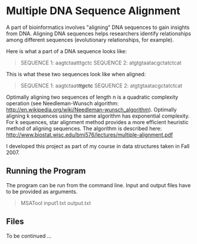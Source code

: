 Multiple DNA Sequence Alignment
===============================

A part of bioinformatics involves "aligning" DNA sequences to gain insights from DNA. Aligning DNA sequences helps researchers identify relationships among different sequences (evolutionary relationships, for example).

Here is what a part of a DNA sequence looks like:

> SEQUENCE 1: aagtctaatttgctc
> SEQUENCE 2: atgtgtaatacgctatctcat

This is what these two sequences look like when aligned:

> SEQUENCE 1: aagtctaat***ttg*ctc**
> SEQUENCE 2: atgtgtaatacgctatctcat

Optimally aligning two sequences of length n is a quadratic complexity operation (see Needleman-Wunsch algorithm: http://en.wikipedia.org/wiki/Needleman-wunsch_algorithm). Optimally aligning k sequences using the same algorithm has exponential complexity. For k sequences, star alignment method provides a more efficient heuristic method of aligning sequences. The algorithm is described here: http://www.biostat.wisc.edu/bmi576/lectures/multiple-alignment.pdf

I developed this project as part of my course in data structures taken in Fall 2007.

Running the Program
-------------------

The program can be run from the command line. Input and output files have to be provided as arguments.

> MSATool input1.txt output.txt

Files
-----

To be continued ...
